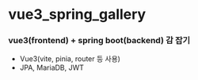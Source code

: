 # vue3_spring_gallery
### vue3(frontend) + spring boot(backend) 감 잡기
- Vue3(vite, pinia, router 등 사용)
- JPA, MariaDB, JWT 
